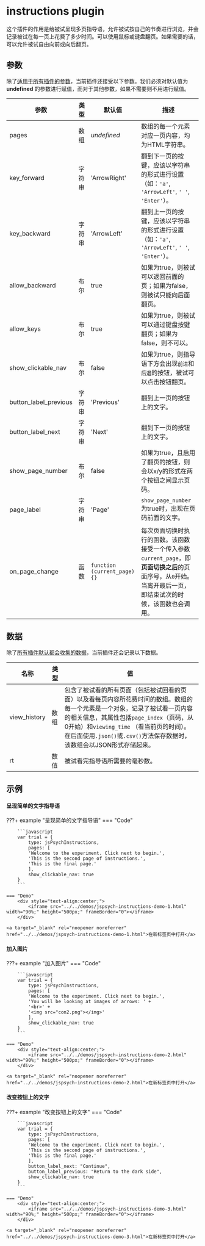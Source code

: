 # instructions plugin

这个插件的作用是给被试呈现多页指导语，允许被试按自己的节奏进行浏览，并会记录被试在每一页上花费了多少时间。可以使用鼠标或键盘翻页。如果需要的话，可以允许被试自由向前或向后翻页。

## 参数

除了[适用于所有插件的参数](../overview/plugins.md#parameters-available-in-all-plugins#_3)，当前插件还接受以下参数。我们必须对默认值为 **undefined** 的参数进行赋值，而对于其他参数，如果不需要则不用进行赋值。

| 参数                  | 类型   | 默认值       | 描述                                                         |
| --------------------- | ------ | ------------ | ------------------------------------------------------------ |
| pages                 | 数组   | *undefined*  | 数组的每一个元素对应一页内容，均为HTML字符串。               |
| key_forward           | 字符串 | 'ArrowRight' | 翻到下一页的按键，应该以字符串的形式进行设置（如：`'a'`, `'ArrowLeft'`, `' '`, `'Enter'`）。 |
| key_backward          | 字符串 | 'ArrowLeft'  | 翻到上一页的按键，应该以字符串的形式进行设置（如：`'a'`, `'ArrowLeft'`, `' '`, `'Enter'`）。 |
| allow_backward        | 布尔   | true         | 如果为true，则被试可以返回前面的页；如果为false，则被试只能向后面翻页。 |
| allow_keys            | 布尔   | true         | 如果为true，则被试可以通过键盘按键翻页；如果为false，则不可以。 |
| show_clickable_nav    | 布尔   | false        | 如果为true，则指导语下方会出现`前进`和`后退`的按钮，被试可以点击按钮翻页。 |
| button_label_previous | 字符串 | 'Previous'   | 翻到上一页的按钮上的文字。                                   |
| button_label_next     | 字符串 | 'Next'       | 翻到下一页的按钮上的文字。                                   |
| show_page_number      | 布尔   | false        | 如果为true，且启用了翻页的按钮，则会以x/y的形式在两个按钮之间显示页码。 |
| page_label            | 字符串 | 'Page'       | `show_page_number`为true时，出现在页码前面的文字。           |
| on_page_change        | 函数   | ``function (current_page) {}`` | 每次页面切换时执行的函数。该函数接受一个传入参数`current_page`，即**页面切换之后**的页面序号，从`0`开始。当离开最后一页，即结束试次的时候，该函数也会调用。|

## 数据

除了[所有插件默认都会收集的数据](../overview/plugins.md#_4)，当前插件还会记录以下数据。

| 名称         | 类型 | 值                                                           |
| ------------ | ---- | ------------------------------------------------------------ |
| view_history | 数组 | 包含了被试看的所有页面（包括被试回看的页面）以及看每页内容所花费时间的数组。数组的每一个元素是一个对象，记录了被试看一页内容的相关信息，其属性包括`page_index`（页码，从0开始）和`viewing_time` （看当前页的时间）。在后面使用`.json()`或`.csv()`方法保存数据时，该数组会以JSON形式存储起来。 |
| rt           | 数值 | 被试看完指导语所需要的毫秒数。                               |

## 示例

#### 呈现简单的文字指导语

???+ example "呈现简单的文字指导语"
    === "Code"

        ```javascript
        var trial = {
            type: jsPsychInstructions,
            pages: [
            'Welcome to the experiment. Click next to begin.',
            'This is the second page of instructions.',
            'This is the final page.'
            ],
            show_clickable_nav: true
        }
        ```

    === "Demo"
        <div style="text-align:center;">
            <iframe src="../../demos/jspsych-instructions-demo-1.html" width="90%;" height="500px;" frameBorder="0"></iframe>
        </div>

    <a target="_blank" rel="noopener noreferrer" href="../../demos/jspsych-instructions-demo-1.html">在新标签页中打开</a>

#### 加入图片

???+ example "加入图片"
    === "Code"

        ```javascript
        var trial = {
            type: jsPsychInstructions,
            pages: [
            'Welcome to the experiment. Click next to begin.',
            'You will be looking at images of arrows: ' +
            '<br>' + 
            '<img src="con2.png"></img>'
            ],
            show_clickable_nav: true
        }
        ```

    === "Demo"
        <div style="text-align:center;">
            <iframe src="../../demos/jspsych-instructions-demo-2.html" width="90%;" height="500px;" frameBorder="0"></iframe>
        </div>

    <a target="_blank" rel="noopener noreferrer" href="../../demos/jspsych-instructions-demo-2.html">在新标签页中打开</a>

#### 改变按钮上的文字

???+ example "改变按钮上的文字"
    === "Code"

        ```javascript
        var trial = {
            type: jsPsychInstructions,
            pages: [
            'Welcome to the experiment. Click next to begin.',
            'This is the second page of instructions.',
            'This is the final page.'
            ],
            button_label_next: "Continue",
            button_label_previous: "Return to the dark side",
            show_clickable_nav: true
        }
        ```

    === "Demo"
        <div style="text-align:center;">
            <iframe src="../../demos/jspsych-instructions-demo-3.html" width="90%;" height="500px;" frameBorder="0"></iframe>
        </div>

    <a target="_blank" rel="noopener noreferrer" href="../../demos/jspsych-instructions-demo-3.html">在新标签页中打开</a>
